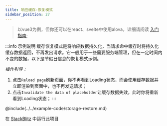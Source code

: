 ```yaml
---
title: 响应缓存-恢复模式
sidebar_position: 27
---
```


> 以vue3为例，但你还可以在react、svelte中使用alova，详细请阅读 [入门指南](../overview/);

:::info 示例说明
缓存恢复模式是将响应数据持久化，当请求命中缓存时将持久化缓存数据返回，不再发出请求。它一般用于一些需要服务端管理，但在一定时间内不变的数据，以下是节假日信息的恢复模式示例。

*操作引导：*
1. 点击`Reload page`刷新页面，你不再看到Loading状态，而会使用缓存数据并立即渲染到页面中，也不再发送请求；
2. 点击`Invalidate the data of placeholder`让缓存数据失效，此时你将重新看到Loading状态；
:::

@include(../../example-code/storage-restore.md)

在 [StackBlitz](https://stackblitz.com/edit/alova-example-storage-restore?file=src/App.vue) 中运行此项目